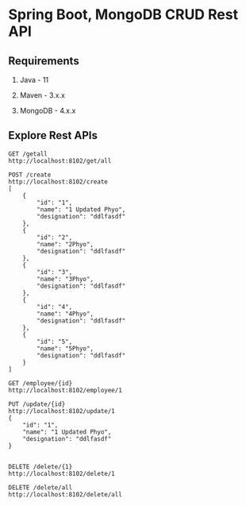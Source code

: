 # Spring Boot, MongoDB CRUD Rest API

## Requirements

1. Java - 11

2. Maven - 3.x.x

3. MongoDB - 4.x.x

## Explore Rest APIs

    GET /getall
    http://localhost:8102/get/all

    POST /create
    http://localhost:8102/create
    [
        {
            "id": "1",
            "name": "1 Updated Phyo",
            "designation": "ddlfasdf"
        },
        {
            "id": "2",
            "name": "2Phyo",
            "designation": "ddlfasdf"
        },
        {
            "id": "3",
            "name": "3Phyo",
            "designation": "ddlfasdf"
        },
        {
            "id": "4",
            "name": "4Phyo",
            "designation": "ddlfasdf"
        },
        {
            "id": "5",
            "name": "5Phyo",
            "designation": "ddlfasdf"
        }
    ]

    GET /employee/{id}
    http://localhost:8102/employee/1

    PUT /update/{id}
    http://localhost:8102/update/1
    {
        "id": "1",
        "name": "1 Updated Phyo",
        "designation": "ddlfasdf"
    }


    DELETE /delete/{1}
    http://localhost:8102/delete/1

    DELETE /delete/all
    http://localhost:8102/delete/all
